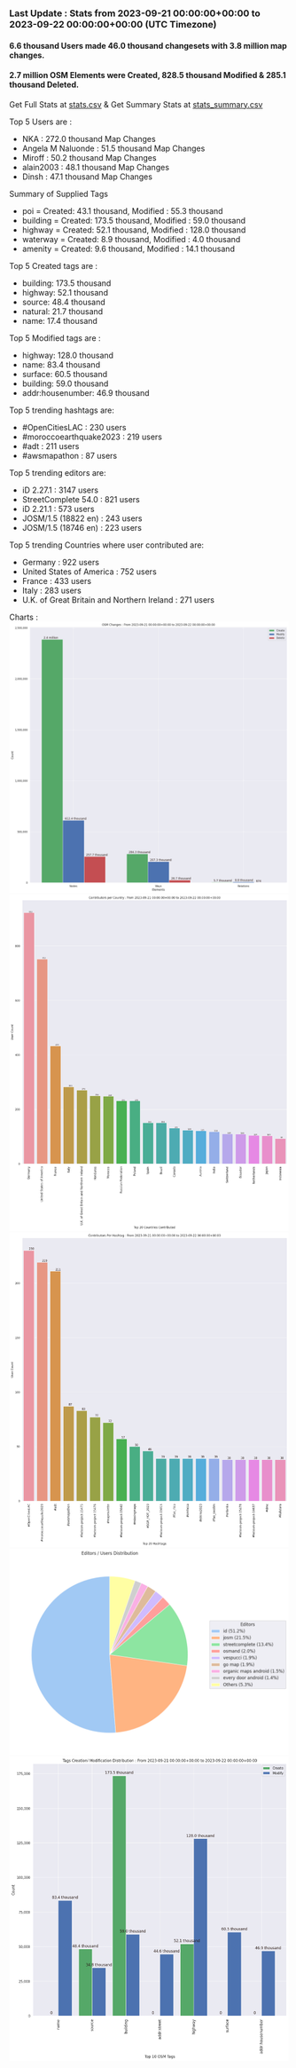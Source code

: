 ### Last Update : Stats from 2023-09-21 00:00:00+00:00 to 2023-09-22 00:00:00+00:00 (UTC Timezone)

#### 6.6 thousand Users made 46.0 thousand changesets with 3.8 million map changes.
#### 2.7 million OSM Elements were Created, 828.5 thousand Modified & 285.1 thousand Deleted.
Get Full Stats at [stats.csv](/stats/Global/Daily/stats.csv)
 & Get Summary Stats at [stats_summary.csv](/stats/Global/Daily/stats_summary.csv)

Top 5 Users are : 
- NKA : 272.0 thousand Map Changes
- Angela M Naluonde : 51.5 thousand Map Changes
- Miroff : 50.2 thousand Map Changes
- alain2003 : 48.1 thousand Map Changes
- Dinsh : 47.1 thousand Map Changes

Summary of Supplied Tags
- poi = Created: 43.1 thousand, Modified : 55.3 thousand
- building = Created: 173.5 thousand, Modified : 59.0 thousand
- highway = Created: 52.1 thousand, Modified : 128.0 thousand
- waterway = Created: 8.9 thousand, Modified : 4.0 thousand
- amenity = Created: 9.6 thousand, Modified : 14.1 thousand


Top 5 Created tags are :
- building: 173.5 thousand
- highway: 52.1 thousand
- source: 48.4 thousand
- natural: 21.7 thousand
- name: 17.4 thousand


Top 5 Modified tags are :
- highway: 128.0 thousand
- name: 83.4 thousand
- surface: 60.5 thousand
- building: 59.0 thousand
- addr:housenumber: 46.9 thousand


Top 5 trending hashtags are:
- #OpenCitiesLAC : 230 users
- #moroccoearthquake2023 : 219 users
- #adt : 211 users
- #awsmapathon : 87 users


Top 5 trending editors are:
- iD 2.27.1 : 3147 users
- StreetComplete 54.0 : 821 users
- iD 2.21.1 : 573 users
- JOSM/1.5 (18822 en) : 243 users
- JOSM/1.5 (18746 en) : 223 users


Top 5 trending Countries where user contributed are:
- Germany : 922 users
- United States of America : 752 users
- France : 433 users
- Italy : 283 users
- U.K. of Great Britain and Northern Ireland : 271 users


 Charts : 
![Alt text](./stats_osm_changes.png) 
![Alt text](./stats_users_per_country.png) 
![Alt text](./stats_users_per_hashtag.png) 
![Alt text](./stats_editors_pie_chart.png) 
![Alt text](./stats_tags.png) 
